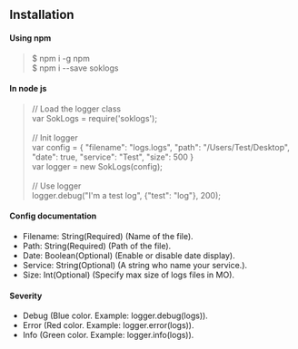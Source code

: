 ## Installation

#### Using npm

> $ npm i -g npm <br/>
$ npm i --save soklogs

#### In node js

> // Load the logger class <br/>
var SokLogs = require('soklogs'); <br/><br/>
// Init logger <br/>
var config = {
    "filename": "logs.logs",
    "path": "/Users/Test/Desktop",
    "date": true,
    "service": "Test",
    "size": 500
} <br/>
var logger = new SokLogs(config); <br/><br/>
// Use logger <br/>
logger.debug("I'm a test log", {"test": "log"}, 200);

#### Config documentation

- Filename: String(Required) (Name of the file).
- Path: String(Required) (Path of the file).
- Date: Boolean(Optional) (Enable or disable date display).
- Service: String(Optional) (A string who name your service.).
- Size: Int(Optional) (Specify max size of logs files in MO).

#### Severity

- Debug (Blue color. Example: logger.debug(logs)).
- Error (Red color. Example: logger.error(logs)).
- Info (Green color. Example: logger.info(logs)).